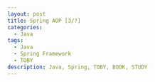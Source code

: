 ```yaml
---
layout: post
title: Spring AOP [3/?]
categories:
  - Java
tags:
  - Java
  - Spring Framework
  - TOBY
description: Java, Spring, TOBY, BOOK, STUDY
---
```

